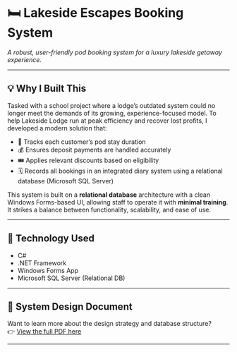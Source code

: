 # 🛏️ Lakeside Escapes Booking System   
*A robust, user-friendly pod booking system for a luxury lakeside getaway experience.*

---

## 💡 Why I Built This  
Tasked with a school project where a lodge’s outdated system could no longer meet the demands of its growing, experience-focused model. To help Lakeside Lodge run at peak efficiency and recover lost profits, I developed a modern solution that:

- 📅 Tracks each customer’s pod stay duration  
- 💰 Ensures deposit payments are handled accurately  
- 🎟️ Applies relevant discounts based on eligibility  
- 🗓️ Records all bookings in an integrated diary system using a relational database (Microsoft SQL Server) 

This system is built on a **relational database** architecture with a clean Windows Forms-based UI, allowing staff to operate it with **minimal training**. It strikes a balance between functionality, scalability, and ease of use.

---

## 🔧 Technology Used  
- C#  
- .NET Framework  
- Windows Forms App  
- Microsoft SQL Server (Relational DB)  

---

## 📄 System Design Document  
Want to learn more about the design strategy and database structure?  
👉 [View the full PDF here](docs/LAKESIDE_ESCAPES_DESIGN_PDF.pdf)

---
